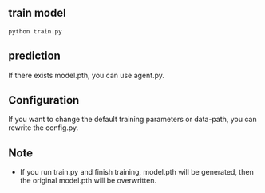  ## train model
```
python train.py
```

## prediction
If there exists model.pth, you can use agent.py.

## Configuration
If you want to change the default training parameters or data-path, you can rewrite the config.py.

## Note
- If you run train.py and finish training, model.pth will be generated, then the original model.pth will be overwritten.
